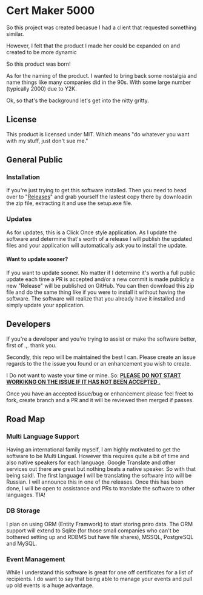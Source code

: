 # Cert Maker 5000

So this project was created becasue I had a client that requested something similar.

However, I felt that the product I made her could be expanded on and created to be more dynamic

So this product was born!

As for the naming of the product. I wanted to bring back some nostalgia and name things like many companies did in the 90s. With some large number (typically 2000) due to Y2K.

Ok, so that's the background let's get into the nitty gritty. 


## License
This product is licensed under MIT. Which means "do whatever you want with my stuff, just don't sue me."

## General Public

### Installation
If you're just trying to get this software installed. Then you need to head over to "[Releases](https://github.com/xmikedanielsx/Cert-Maker-5000/releases)" and grab yourself the lastest copy there by downloadin the zip file, extracting it and use the setup.exe file.

### Updates
As for updates, this is a Click Once style application. As I update the software and determine that's worth of a release I will publish the updated files and your application will automatically ask you to install the update. 

#### Want to update sooner?
If you want to update sooner. No matter if I determine it's worth a full public update each time a PR is accepted and/or a new commit is made publicly a new "Release" will be published on GitHub. You can then download this zip file and do the same thing like if you were to install it without having the software. The software will realize that you already have it installed and simply update your application.


## Developers
If you're a developer and you're trying to assist or make the software better, first of .,. thank you. 

Secondly, this repo will be maintained the best I can. Please create an issue regards to the the issue you found or an enhancement you wish to create. 

I Do not want to waste your time or mine. So:
<ins>__PLEASE DO NOT START WORKIKNG ON THE ISSUE IF IT HAS NOT BEEN ACCEPTED__ . </ins>

Once you have an accepted issue/bug or enhancement please feel freet to fork, create branch and a PR and it will be reviewed then merged if passes. 

## Road Map

### Multi Language Support
Having an international family myself, I am highly motivated to get the software to be Multi Lingual. However this requires quite a bit of time and also native speakers for each language. Google Translate and other services out there are great but nothing beats a native speaker. So with that being said!. The first language I will be translating the software into will be Russian. I will announce this in one of the releases. Once this has been done, I will be open to assistance and PRs to translate the software to other languages. TIA!

### DB Storage
I plan on using ORM (Entity Framwork) to start storing priro data. The ORM support will extend to Sqlite (for those small companies who can't be bothered setting up and RDBMS but have file shares), MSSQL, PostgreSQL and MySQL.

### Event Management
While I understand this software is great for one off certificates for a list of recipients.  I do want to say that being able to manage your events and pull up old events is a huge advantage.

